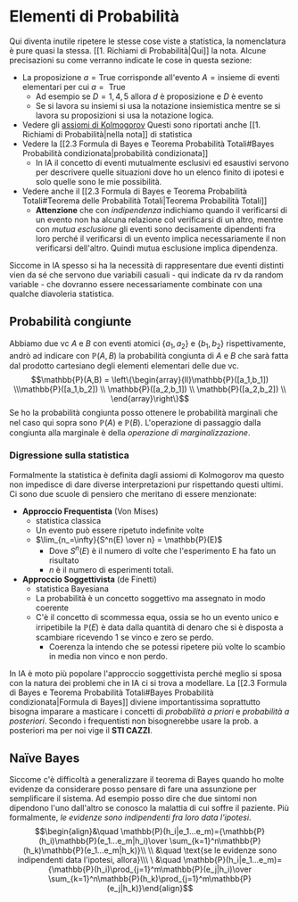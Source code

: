 # Elementi di Probabilità
Qui diventa inutile ripetere le stesse cose viste a statistica, la nomenclatura è pure quasi la stessa. [[1. Richiami di Probabilità|Qui]] la nota.
Alcune precisazioni su come verranno indicate le cose in questa sezione:
- La proposizione $a = \text{True}$ corrisponde all'evento $A = \text{insieme di eventi elementari per cui } a= \text{ True}$
	- Ad esempio se $D={1,4,5}$ allora $d$ è proposizione e $D$ è evento
	- Se si lavora su insiemi si usa la notazione insiemistica mentre se si lavora su proposizioni si usa la notazione logica.
- Vedere gli [assiomi di Kolmogorov](https://it.wikipedia.org/wiki/Andrej_Nikolaevi%C4%8D_Kolmogorov) Questi sono riportati anche [[1. Richiami di Probabilità|nella nota]] di statistica
- Vedere la [[2.3 Formula di Bayes e Teorema Probabilità Totali#Bayes Probabilità condizionata|probabilità condizionata]] 
	- In IA il concetto di eventi mutualmente esclusivi ed esaustivi servono per descrivere quelle situazioni dove ho un elenco finito di ipotesi e solo quelle sono le mie possibilità. 
- Vedere anche il [[2.3 Formula di Bayes e Teorema Probabilità Totali#Teorema delle Probabilità Totali|Teorema Probabilità Totali]]
	- **Attenzione** che con *indipendenza* indichiamo quando il verificarsi di un evento non ha alcuna relazione col verificarsi di un altro, mentre con *mutua esclusione* gli eventi sono decisamente dipendenti fra loro perché il verificarsi di un evento implica necessariamente il non verificarsi dell'altro. Quindi mutua esclusione implica dipendenza.

Siccome in IA spesso si ha la necessità di rappresentare due eventi distinti vien da sé che servono due variabili casuali - qui indicate da rv da random variable - che dovranno essere necessariamente combinate con una qualche diavoleria statistica. 
## Probabilità congiunte
Abbiamo due vc $A$ e $B$ con eventi atomici $\{a_1, a_2\}$ e $\{b_1, b_2\}$ rispettivamente, andrò ad indicare con $\mathbb{P}(A,B)$ la probabilità congiunta di $A$ e $B$ che sarà fatta dal prodotto cartesiano degli elementi elementari delle due vc. $$\mathbb{P}(A,B) = \left\{\begin{array}{ll}\mathbb{P}([a_1,b_1]) \\\mathbb{P}([a_1,b_2]) \\ \mathbb{P}([a_2,b_1]) \\ \mathbb{P}([a_2,b_2]) \\ \end{array}\right\}$$
Se ho la probabilità congiunta posso ottenere le probabilità marginali che nel caso qui sopra sono $\mathbb{P}(A)$ e $\mathbb{P}(B)$. L'operazione di passaggio dalla congiunta alla marginale è della *operazione di marginalizzazione*. 

### Digressione sulla statistica
Formalmente la statistica è definita dagli assiomi di Kolmogorov ma questo non impedisce di dare diverse interpretazioni pur rispettando questi ultimi. Ci sono due scuole di pensiero che meritano di essere menzionate:
- **Approccio Frequentista** (Von Mises)
	- statistica classica
	- Un evento può essere ripetuto indefinite volte 
	- $\lim_{n_=\infty}{S^n(E) \over n} = \mathbb{P}(E)$
		- Dove $S^n(E)$ è il numero di volte che l'esperimento E ha fato un risultato 
		- $n$ è il numero di esperimenti totali. 
- **Approccio Soggettivista** (de Finetti)
	- statistica Bayesiana
	- La probabilità è un concetto soggettivo ma assegnato in modo coerente
	- C'è il concetto di scommessa equa, ossia se ho un evento unico e irripetibile la $\mathbb{P}(E)$ è data dalla quantità di denaro che si è disposta a scambiare ricevendo 1 se vinco e zero se perdo. 
		- Coerenza la intendo che se potessi ripetere più volte lo scambio in media non vinco e non perdo.

In IA è moto più popolare l'approccio soggettivista perché meglio si sposa con la natura dei problemi che in IA ci si trova a modellare. 
La [[2.3 Formula di Bayes e Teorema Probabilità Totali#Bayes Probabilità condizionata|Formula di Bayes]] diviene importantissima soprattutto bisogna imparare a masticare i concetti di *probabilità a priori* e *probabilità a posteriori*. Secondo i frequentisti non bisognerebbe usare la prob. a posteriori ma per noi vige il **STI CAZZI**. 

## Naïve Bayes
Siccome c'è difficoltà a generalizzare il teorema di Bayes quando ho molte evidenze da considerare posso pensare di fare una assunzione per semplificare il sistema. Ad esempio posso dire che due sintomi non dipendono l'uno dall'altro se conosco la malattia di cui soffre il paziente. Più formalmente, *le evidenze sono indipendenti fra loro data l'ipotesi*.
$$\begin{align}&\quad \mathbb{P}(h_i|e_1...e_m)={\mathbb{P}(h_i)\mathbb{P}(e_1...e_m|h_i)\over \sum_{k=1}^n\mathbb{P}(h_k)\mathbb{P}(e_1...e_m|h_k)}\\ \\ &\quad \text{se le evidenze sono indipendenti data l'ipotesi, allora}\\\ \ &\quad \mathbb{P}(h_i|e_1...e_m)={\mathbb{P}(h_i)\prod_{j=1}^m\mathbb{P}(e_j|h_i)\over \sum_{k=1}^n\mathbb{P}(h_k)\prod_{j=1}^m\mathbb{P}(e_j|h_k)}\end{align}$$
